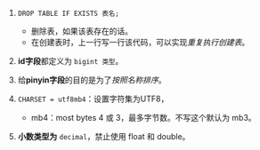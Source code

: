 
1. `DROP TABLE IF EXISTS 表名;`
    - 删除表，如果该表存在的话。
    - 在创建表时，上一行写一行该代码，可以实现*重复执行创建表*。

2. **id字段**都定义为 `bigint 类型`。

3. 给**pinyin字段**的目的是为了*按照名称排序*。

4. `CHARSET = utf8mb4`：设置字符集为UTF8，
    - mb4：most bytes 4 或 3，最多字节数。不写这个默认为 mb3。 

5. **小数类型为** `decimal`，禁止使用 float 和 double。